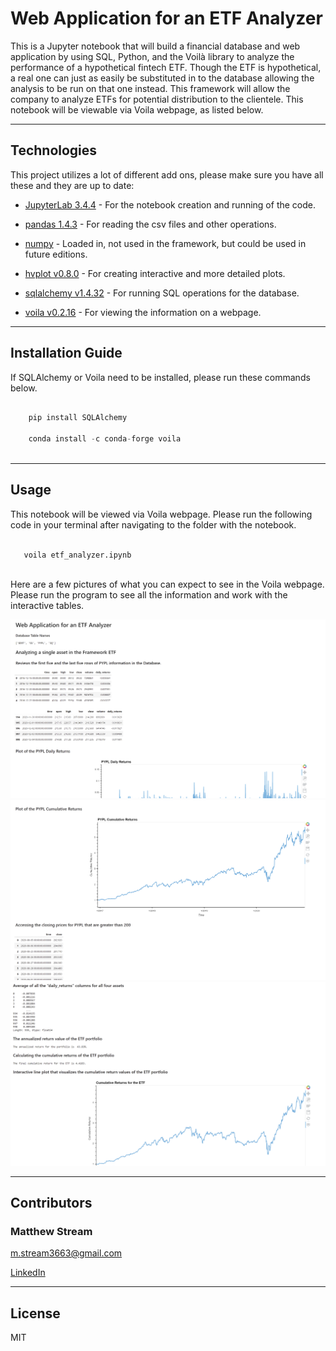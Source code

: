 # Web Application for an ETF Analyzer

This is a Jupyter notebook that will build a financial database and web application by using SQL, Python, and the Voilà library to analyze the performance of a hypothetical fintech ETF. Though the ETF is hypothetical, a real one can just as easily be substituted in to the database allowing the analysis to be run on that one instead. This framework will allow the company to analyze ETFs for potential distribution to the clientele. This notebook will be viewable via Voila webpage, as listed below.

---

## Technologies

This project utilizes a lot of different add ons, please make sure you have all these and they are up to date:

* [JupyterLab 3.4.4](https://jupyter.org/) - For the notebook creation and running of the code.

* [pandas 1.4.3](https://github.com/pandas-dev/pandas/blob/main/README.md) - For reading the csv files and other operations.

* [numpy](https://https://numpy.org/) - Loaded in, not used in the framework, but could be used in future editions.

* [hvplot v0.8.0](https://github.com/holoviz/hvplot#readme) - For creating interactive and more detailed plots.

* [sqlalchemy v1.4.32](https://github.com/sqlalchemy/sqlalchemy) - For running SQL operations for the database.

* [voila v0.2.16](https://github.com/voila-dashboards/voila) - For viewing the information on a webpage.

---

## Installation Guide

If SQLAlchemy or Voila need to be installed, please run these commands below.

```python

    pip install SQLAlchemy

    conda install -c conda-forge voila
  
```

---

## Usage

This notebook will be viewed via Voila webpage. Please run the following code in your terminal after navigating to the folder with the notebook.

```python

   voila etf_analyzer.ipynb
  
```

Here are a few pictures of what you can expect to see in the Voila webpage. Please run the program to see all the information and work with the interactive tables.

![Opening View](Media/Webpage1.png)
![Middle View](Media/Webpage2.png)
![Ending View](Media/Webpage3.png)

---

## Contributors

### Matthew Stream
m.stream3663@gmail.com

[LinkedIn](https://www.linkedin.com/in/matthew-stream-mba-215634102/)

---

## License

MIT